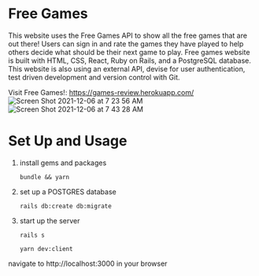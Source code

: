# Free Games
This website uses the Free Games API to show all the free games that are out there! Users can sign in and rate the games they have played to help others decide what should be their next game to play. Free games website is built with HTML, CSS, React, Ruby on Rails, and a PostgreSQL database. This website is also using an external API, devise for user authentication, test driven development and version control with Git.

Visit Free Games!: https://games-review.herokuapp.com/
![Screen Shot 2021-12-06 at 7 23 56 AM](https://user-images.githubusercontent.com/92402942/144847704-e9c92593-30fd-4aba-a39d-2fd0c909ed4d.png)
![Screen Shot 2021-12-06 at 7 43 28 AM](https://user-images.githubusercontent.com/92402942/144848102-aaadbe47-71f2-40f0-99d1-1aecd36eed14.png)


# Set Up and Usage
<ol> <li>install gems and packages</li>

`bundle && yarn`

<li>set up a POSTGRES database

`rails db:create db:migrate`

<li>start up the server

`rails s`

`yarn dev:client`
  </ol>

navigate to http://localhost:3000 in your browser

